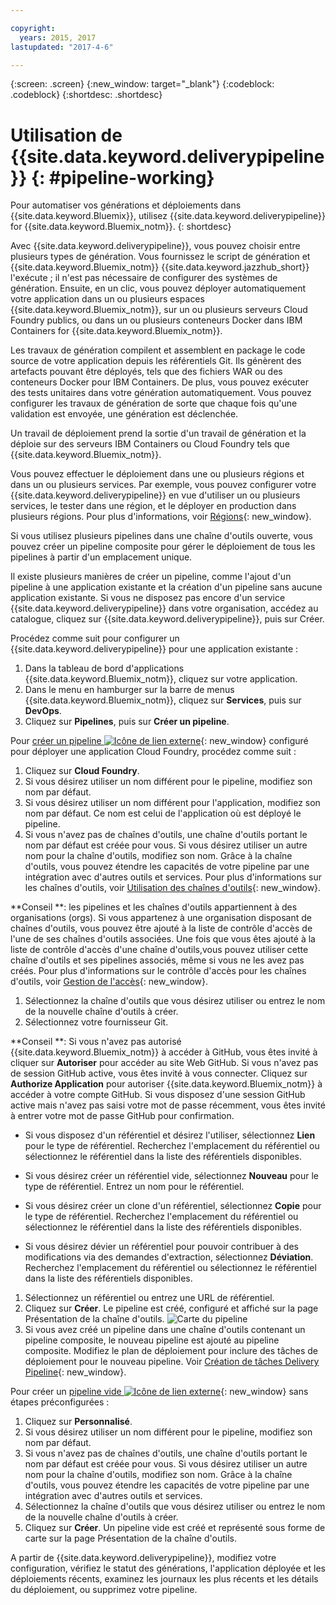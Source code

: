 ```yaml
---

copyright:
  years: 2015, 2017
lastupdated: "2017-4-6"

---
```



{:screen: .screen}
{:new_window: target="_blank"}
{:codeblock: .codeblock}
{:shortdesc: .shortdesc}

# Utilisation de {{site.data.keyword.deliverypipeline}} {: #pipeline-working}

Pour automatiser vos générations et déploiements dans {{site.data.keyword.Bluemix}}, utilisez
{{site.data.keyword.deliverypipeline}} for {{site.data.keyword.Bluemix_notm}}.
{: shortdesc}

Avec {{site.data.keyword.deliverypipeline}}, vous pouvez choisir entre plusieurs types de génération. Vous fournissez le script de génération et {{site.data.keyword.Bluemix_notm}} {{site.data.keyword.jazzhub_short}} l'exécute ; il n'est pas nécessaire de configurer des systèmes de génération. Ensuite, en un clic, vous pouvez déployer automatiquement votre application dans un ou plusieurs espaces {{site.data.keyword.Bluemix_notm}}, sur un ou plusieurs serveurs Cloud Foundry publics, ou dans un ou plusieurs
conteneurs Docker dans IBM Containers for {{site.data.keyword.Bluemix_notm}}.

Les travaux de génération compilent et assemblent en package le code source de votre application depuis les référentiels Git. Ils génèrent des artefacts pouvant être déployés,
tels que des fichiers WAR ou des conteneurs Docker pour IBM Containers. De plus, vous pouvez
exécuter des tests unitaires dans votre génération automatiquement. Vous pouvez configurer les travaux de génération de sorte que chaque fois qu'une validation est
envoyée, une génération est déclenchée.

Un travail de déploiement prend la sortie d'un travail de génération et la déploie sur des serveurs IBM Containers ou Cloud Foundry tels que {{site.data.keyword.Bluemix_notm}}.

Vous pouvez effectuer le déploiement dans une ou plusieurs régions et dans un ou plusieurs services. Par exemple, vous pouvez configurer votre {{site.data.keyword.deliverypipeline}} en vue d'utiliser un ou plusieurs services, le tester dans une région, et le déployer en production dans plusieurs régions. Pour plus d'informations, voir
[Régions](/docs/overview/whatisbluemix.html#ov_intro_reg){: new_window}.

Si vous utilisez plusieurs pipelines dans une chaîne d'outils ouverte, vous pouvez créer un pipeline composite pour gérer le déploiement de tous les pipelines à partir d'un emplacement unique. 

Il existe plusieurs manières de créer un pipeline,
comme l'ajout d'un pipeline à une application existante et la
création d'un pipeline sans aucune application existante. Si vous ne disposez pas encore d'un
service {{site.data.keyword.deliverypipeline}} dans votre organisation,
accédez au catalogue, cliquez sur {{site.data.keyword.deliverypipeline}}, puis sur Créer.

Procédez comme suit pour configurer un
{{site.data.keyword.deliverypipeline}} pour une
application existante :

1. Dans la tableau de bord d'applications {{site.data.keyword.Bluemix_notm}}, cliquez sur votre application.
1. Dans le menu en hamburger sur la barre de menus {{site.data.keyword.Bluemix_notm}}, cliquez sur
**Services**, puis sur **DevOps**.
1. Cliquez sur **Pipelines**, puis sur **Créer un pipeline**.

Pour [créer un pipeline ![Icône de lien externe](../../icons/launch-glyph.svg "External link icon")](https://console.ng.bluemix.net/devops/pipelines/dashboard/create){: new_window} configuré pour déployer une application Cloud Foundry, procédez comme suit : 

1. Cliquez sur **Cloud Foundry**.
1. Si vous désirez utiliser un nom différent pour le pipeline, modifiez son nom par défaut.
1. Si vous désirez utiliser un nom différent pour l'application, modifiez son nom par défaut. Ce nom est celui de l'application où est déployé le pipeline.
1. Si vous n'avez pas de chaînes d'outils, une chaîne d'outils portant le nom par défaut est créée pour vous. Si vous désirez utiliser un autre nom pour la chaîne d'outils, modifiez son nom. Grâce à la chaîne d'outils, vous pouvez étendre les capacités de votre pipeline par une intégration avec d'autres outils et services. Pour plus d'informations sur les chaînes d'outils, voir [Utilisation des chaînes d'outils](/docs/services/ContinuousDelivery/toolchains_working.html){: new_window}.

 **Conseil **: les pipelines et les chaînes d'outils appartiennent à des organisations (orgs). Si vous appartenez à une organisation disposant de chaînes d'outils, vous pouvez être ajouté à la liste de contrôle d'accès de l'une de ses chaînes d'outils associées. Une fois que vous êtes ajouté à la liste de contrôle d'accès d'une chaîne d'outils,vous pouvez utiliser cette chaîne d'outils et ses pipelines associés, même si vous ne les avez pas créés. Pour plus d'informations sur le contrôle d'accès pour les chaînes d'outils,  voir [Gestion de l'accès](/docs/services/ContinuousDelivery/toolchains_using.html#managing_access){: new_window}.

1. Sélectionnez la chaîne d'outils que vous désirez utiliser ou entrez le nom de la nouvelle chaîne d'outils à créer.
1. Sélectionnez votre fournisseur Git.

 **Conseil **: Si vous n'avez pas autorisé {{site.data.keyword.Bluemix_notm}} à accéder à GitHub, vous êtes invité à cliquer sur **Autoriser** pour accéder au site Web GitHub. Si vous n'avez pas de session GitHub active, vous êtes invité à vous connecter. Cliquez sur **Authorize Application** pour autoriser {{site.data.keyword.Bluemix_notm}} à accéder à votre compte GitHub. Si vous disposez d'une session GitHub active mais n'avez pas saisi votre mot de passe récemment, vous êtes invité à entrer votre mot de passe GitHub pour confirmation.

   * Si vous disposez d'un référentiel et désirez l'utiliser, sélectionnez **Lien** pour le type de référentiel. Recherchez l'emplacement du référentiel ou sélectionnez le référentiel dans la liste des référentiels disponibles.

   * Si vous désirez créer un référentiel vide, sélectionnez **Nouveau** pour le type de référentiel. Entrez un nom pour le référentiel.

   * Si vous désirez créer un clone d'un référentiel, sélectionnez **Copie** pour le type de référentiel. Recherchez l'emplacement du référentiel ou sélectionnez le référentiel dans la liste des référentiels disponibles.

   * Si vous désirez dévier un référentiel pour pouvoir contribuer à des modifications via des demandes d'extraction, sélectionnez **Déviation**. Recherchez l'emplacement du référentiel ou sélectionnez le référentiel dans la liste des référentiels disponibles.

1. Sélectionnez un référentiel ou entrez une URL de référentiel.
1. Cliquez sur **Créer**. Le pipeline est créé, configuré et affiché sur la page Présentation de la chaîne d'outils.
 ![Carte du pipeline](images/cd_pipeline.png)
1. Si vous avez créé un pipeline dans une chaîne d'outils contenant un pipeline composite, le nouveau pipeline est ajouté au pipeline composite. Modifiez le plan de déploiement pour inclure des tâches de déploiement pour le nouveau pipeline. Voir [Création de tâches Delivery Pipeline](/docs/services/ContinuousDelivery/pipeline_deployment_plan.html#tasks_pipelineCD){: new_window}.

Pour créer un [pipeline vide ![Icône de lien externe](../../icons/launch-glyph.svg "External link icon")](https://console.ng.bluemix.net/devops/pipelines/dashboard/create){: new_window} sans étapes préconfigurées :

1. Cliquez sur **Personnalisé**.
1. Si vous désirez utiliser un nom différent pour le pipeline, modifiez son nom par défaut.
1. Si vous n'avez pas de chaînes d'outils, une chaîne d'outils portant le nom par défaut est créée pour vous. Si vous désirez utiliser un autre nom pour la chaîne d'outils, modifiez son nom. Grâce à la chaîne d'outils, vous pouvez étendre les capacités de votre pipeline par une intégration avec d'autres outils et services.
1. Sélectionnez la chaîne d'outils que vous désirez utiliser ou entrez le nom de la nouvelle chaîne d'outils à créer.
1. Cliquez sur **Créer**. Un pipeline vide est créé et représenté sous forme de carte sur la page Présentation de la chaîne d'outils.

A partir de {{site.data.keyword.deliverypipeline}}, modifiez votre configuration, vérifiez le statut des générations, l'application déployée et les déploiements récents, examinez les journaux les plus récents et les détails du déploiement, ou supprimez votre pipeline.
